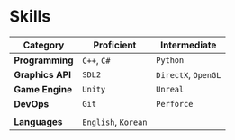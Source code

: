 # **Skills**

| **Category**     | **Proficient**        | **Intermediate**    |
| ---------------- | --------------------- | ------------------- |
| **Programming**  | `C++`, `C#`           | `Python`            |
| **Graphics API** | `SDL2`                | `DirectX`, `OpenGL` |
| **Game Engine**  | `Unity`               | `Unreal`            |
| **DevOps**       | `Git`                 | `Perforce`          |
|                  |                       |                     |
| **Languages**    | `English`, `Korean`   |                     |
